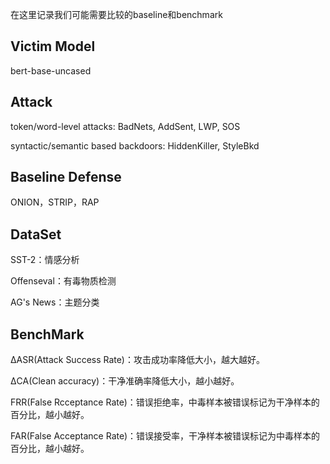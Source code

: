 在这里记录我们可能需要比较的baseline和benchmark

## Victim Model

bert-base-uncased

## Attack

token/word-level attacks: BadNets, AddSent, LWP, SOS

syntactic/semantic based backdoors: HiddenKiller, StyleBkd

## Baseline Defense

ONION，STRIP，RAP

## DataSet

SST-2：情感分析

Offenseval：有毒物质检测

AG's News：主题分类

## BenchMark

ΔASR(Attack Success Rate)：攻击成功率降低大小，越大越好。

ΔCA(Clean accuracy)：干净准确率降低大小，越小越好。

FRR(False Rcceptance Rate)：错误拒绝率，中毒样本被错误标记为干净样本的百分比，越小越好。

FAR(False Acceptance Rate)：错误接受率，干净样本被错误标记为中毒样本的百分比，越小越好。
